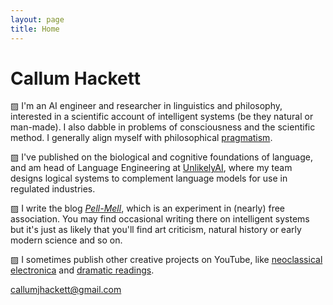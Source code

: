 ```yaml
---
layout: page
title: Home
---
```

# Callum Hackett

▨ I'm an AI engineer and researcher in linguistics and philosophy, interested in a scientific account of intelligent systems (be they natural or man-made). I also dabble in problems of consciousness and the scientific method. I generally align myself with philosophical [pragmatism](https://plato.stanford.edu/entries/pragmatism/).

▨ I've published on the biological and cognitive foundations of language, and am head of Language Engineering at [UnlikelyAI](https://www.unlikely.ai/), where my team designs logical systems to complement language models for use in regulated industries.

▨ I write the blog [*Pell-Mell*](https://callumhackett.substack.com/about), which is an experiment in (nearly) free association. You may find occasional writing there on intelligent systems but it's just as likely that you'll find art criticism, natural history or early modern science and so on.

▨ I sometimes publish other creative projects on YouTube, like [neoclassical electronica](https://www.youtube.com/watch?v=-MoHFhtfB_Y) and [dramatic readings](https://www.youtube.com/watch?v=pwLugzKpZ_k).

callumjhackett@gmail.com